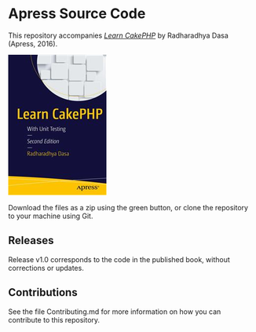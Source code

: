 # Apress Source Code

This repository accompanies [*Learn CakePHP*](http://www.apress.com/9781484212134) by Radharadhya Dasa (Apress, 2016).

![Cover image](9781484212134.jpg)

Download the files as a zip using the green button, or clone the repository to your machine using Git.

## Releases

Release v1.0 corresponds to the code in the published book, without corrections or updates.

## Contributions

See the file Contributing.md for more information on how you can contribute to this repository.

